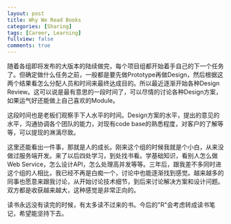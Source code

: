 ```yaml
---
layout: post
title: Why We Read Books
categories: [Sharing]
tags: [Career, Learning]
fullview: false
comments: true
---
```


随着各组即将发布的大版本的陆续做完，每个项目组都开始着手自己的下一个任务了。但确定做什么任务之前，一般都是要先做Prototype再做Design，然后根据这两个结果看怎么分配人员和时间来最终达成目的。所以最近逐渐开始各种Design Review。这可以说是最有意思的一段时间了，可以尽情的讨论各种Design方案，如果运气好还能做上自己喜欢的Module。

这段时间也是老板们观察手下人水平的时间。Design方案的水平，提出的意见的水平，沟通协调各个团队的能力，对现有code base的熟悉程度，对客户的了解等等，可以提现的淋漓尽致。

这里还能看出一件事，那就是人的成长。刚来这个组的时候我就是个小白，从来没做过服务端开发。来了以后四处学习，到处找书看。学基础知识，看别人怎么做Web Service，怎么设计API，怎么处理高并发等等。三年后，跟我差不多同时进这个组的人相比，我已经不再是白痴一个，讨论中也能逐渐找到感觉。越来越多的同事也愿意来跟我讨论，从开始讨论技术细节，到后来讨论解决方案和设计问题。双方都是收获越来越大，这种感觉是非常正向的。

读书永远没有读完的时候，有太多读不过来的书。今后的"R"会考虑转成读书笔记，希望能坚持下去。
